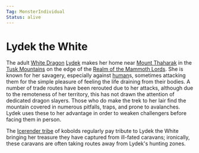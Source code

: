 ```yaml
---
Tag: MonsterIndividual
Status: alive
---
```

# Lydek the White
The adult [White Dragon](questforthefrozenflame/docs/Backstory/NPCs/Monsters/White-Dragon.md) [Lydek](https://pathfinderwiki.com/wiki/White_dragon) makes her home near [Mount Thaharak](questforthefrozenflame/docs/Backstory/Places/Geographical-Features/Mount-Thaharak.md) in the [Tusk Mountains](questforthefrozenflame/docs/Backstory/Places/Geographical-Features/Tusk-Mountains.md) on the edge of the [Realm of the Mammoth Lords](questforthefrozenflame/docs/Backstory/Places/Realm-of-the-Mammoth-Lords.md). She is known for her savagery, especially against [human](questforthefrozenflame/docs/Backstory/Notions/Races/Human.md)s, sometimes attacking them for the simple pleasure of feeling the life draining from their bodies. A number of trade routes have been rerouted due to her attacks, although due to the remoteness of her territory, this has not drawn the attention of dedicated dragon slayers. Those who do make the trek to her lair find the mountain covered in numerous pitfalls, traps, and prone to avalanches. Lydek uses these to her advantage in order to weaken challengers before facing them in person.

The [Icerender tribe](questforthefrozenflame/docs/Backstory/Organizations/Icerender-tribe.md) of kobolds regularly pay tribute to Lydek the White bringing her treasure they have captured from ill-fated caravans; ironically, these caravans are often taking routes away from Lydek's hunting zones.